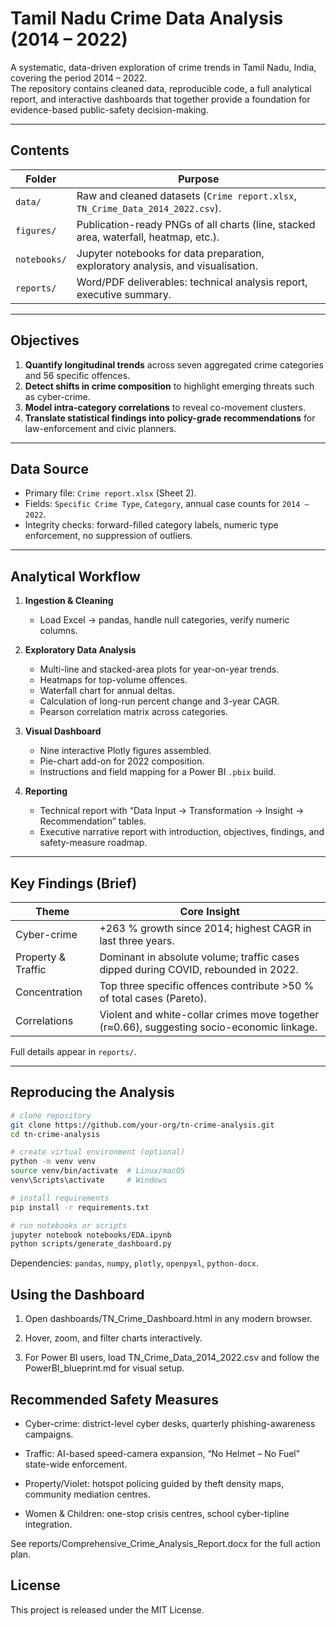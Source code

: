 # Tamil Nadu Crime Data Analysis (2014 – 2022)

A systematic, data-driven exploration of crime trends in Tamil Nadu, India, covering the period 2014 – 2022.  
The repository contains cleaned data, reproducible code, a full analytical report, and interactive dashboards that together provide a foundation for evidence-based public-safety decision-making.

---

## Contents

| Folder | Purpose |
|--------|---------|
| `data/` | Raw and cleaned datasets (`Crime report.xlsx`, `TN_Crime_Data_2014_2022.csv`). |
| `figures/` | Publication-ready PNGs of all charts (line, stacked area, waterfall, heatmap, etc.). |
| `notebooks/` | Jupyter notebooks for data preparation, exploratory analysis, and visualisation. |
| `reports/` | Word/PDF deliverables: technical analysis report, executive summary. |


---

## Objectives

1. **Quantify longitudinal trends** across seven aggregated crime categories and 56 specific offences.  
2. **Detect shifts in crime composition** to highlight emerging threats such as cyber-crime.  
3. **Model intra-category correlations** to reveal co-movement clusters.  
4. **Translate statistical findings into policy-grade recommendations** for law-enforcement and civic planners.

---

## Data Source

* Primary file: `Crime report.xlsx` (Sheet 2).  
* Fields: `Specific Crime Type`, `Category`, annual case counts for `2014 – 2022`.  
* Integrity checks: forward-filled category labels, numeric type enforcement, no suppression of outliers.

---

## Analytical Workflow

1. **Ingestion & Cleaning**  
   * Load Excel → pandas, handle null categories, verify numeric columns.

2. **Exploratory Data Analysis**  
   * Multi-line and stacked-area plots for year-on-year trends.  
   * Heatmaps for top-volume offences.  
   * Waterfall chart for annual deltas.  
   * Calculation of long-run percent change and 3-year CAGR.  
   * Pearson correlation matrix across categories.

3. **Visual Dashboard**  
   * Nine interactive Plotly figures assembled.  
   * Pie-chart add-on for 2022 composition.  
   * Instructions and field mapping for a Power BI `.pbix` build.

4. **Reporting**  
   * Technical report with “Data Input → Transformation → Insight → Recommendation” tables.  
   * Executive narrative report with introduction, objectives, findings, and safety-measure roadmap.

---

## Key Findings (Brief)

| Theme | Core Insight |
|-------|--------------|
| Cyber-crime | +263 % growth since 2014; highest CAGR in last three years. |
| Property & Traffic | Dominant in absolute volume; traffic cases dipped during COVID, rebounded in 2022. |
| Concentration | Top three specific offences contribute >50 % of total cases (Pareto). |
| Correlations | Violent and white-collar crimes move together (r≈0.66), suggesting socio-economic linkage. |

Full details appear in `reports/`.

---

## Reproducing the Analysis

```bash
# clone repository
git clone https://github.com/your-org/tn-crime-analysis.git
cd tn-crime-analysis

# create virtual environment (optional)
python -m venv venv
source venv/bin/activate  # Linux/macOS
venv\Scripts\activate     # Windows

# install requirements
pip install -r requirements.txt

# run notebooks or scripts
jupyter notebook notebooks/EDA.ipynb
python scripts/generate_dashboard.py
```
Dependencies: `pandas`, `numpy`, `plotly`, `openpyxl`, `python-docx`.

## Using the Dashboard
1. Open dashboards/TN_Crime_Dashboard.html in any modern browser.

2. Hover, zoom, and filter charts interactively.

3. For Power BI users, load TN_Crime_Data_2014_2022.csv and follow the PowerBI_blueprint.md for visual setup.

## Recommended Safety Measures
- Cyber-crime: district-level cyber desks, quarterly phishing-awareness campaigns.

- Traffic: AI-based speed-camera expansion, “No Helmet – No Fuel” state-wide enforcement.

- Property/Violet: hotspot policing guided by theft density maps, community mediation centres.

- Women & Children: one-stop crisis centres, school cyber-tipline integration.

See reports/Comprehensive_Crime_Analysis_Report.docx for the full action plan.

## License
This project is released under the MIT License.
